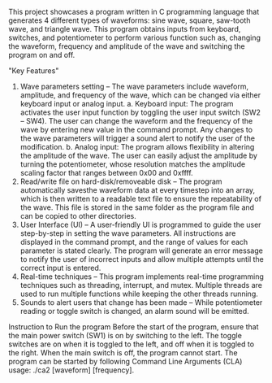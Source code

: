 This project showcases a program written in C programming language that generates 4 different 
types of waveforms: sine wave, square, saw-tooth wave, and triangle wave. This program obtains 
inputs from keyboard, switches, and potentiometer to perform various function such as, changing 
the waveform, frequency and amplitude of the wave and switching the program on and off.

"Key Features"

1. Wave parameters setting – The wave parameters include waveform, amplitude, and frequency 
of the wave, which can be changed via either keyboard input or analog input. 
a. Keyboard input: The program activates the user input function by toggling the user 
input switch (SW2 – SW4). The user can change the waveform and the frequency of 
the wave by entering new value in the command prompt. Any changes to the wave 
parameters will trigger a sound alert to notify the user of the modification.
b. Analog input: The program allows flexibility in altering the amplitude of the wave. The 
user can easily adjust the amplitude by turning the potentiometer, whose resolution 
matches the amplitude scaling factor that ranges between 0x00 and 0xffff.
2. Read/write file on hard-disk/removeable disk – The program automatically savesthe waveform 
data at every timestep into an array, which is then written to a readable text file to ensure the 
repeatability of the wave. This file is stored in the same folder as the program file and can be 
copied to other directories.
3. User Interface (UI) – A user-friendly UI is programmed to guide the user step-by-step in setting 
the wave parameters. All instructions are displayed in the command prompt, and the range of 
values for each parameter is stated clearly. The program will generate an error message to 
notify the user of incorrect inputs and allow multiple attempts until the correct input is entered.
4. Real-time techniques – This program implements real-time programming techniques such as 
threading, interrupt, and mutex. Multiple threads are used to run multiple functions while 
keeping the other threads running.
5. Sounds to alert users that change has been made – While potentiometer reading or toggle 
switch is changed, an alarm sound will be emitted.

Instruction to Run the program
Before the start of the program, ensure that the main power switch (SW1) is on by switching to 
the left. The toggle switches are on when it is toggled to the left, and off when 
it is toggled to the right. When the main switch is off, the program cannot start.
The program can be started by following Command Line Arguments (CLA) usage:
./ca2 [waveform] [frequency].
